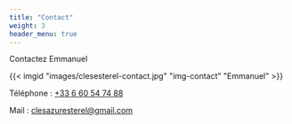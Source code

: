 ```yaml
---
title: "Contact"
weight: 3
header_menu: true
---
```


Contactez Emmanuel

{{< imgid "images/clesesterel-contact.jpg" "img-contact" "Emmanuel" >}}

Téléphone : [+33 6 60 54 74 88](tel:+33660547488)

Mail : [clesazuresterel@gmail.com](mailto:clesazuresterel@gmail.com)
